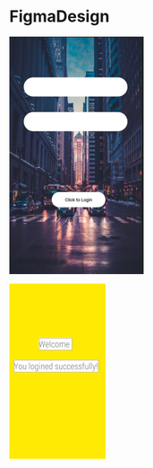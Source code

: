 # FigmaDesign

![mainLogin.png](https://github.com/advancepro/FigmaDesign/blob/master/mainLogin.PNG)

![nextpage.png](https://github.com/advancepro/FigmaDesign/blob/master/nextpage.PNG)
